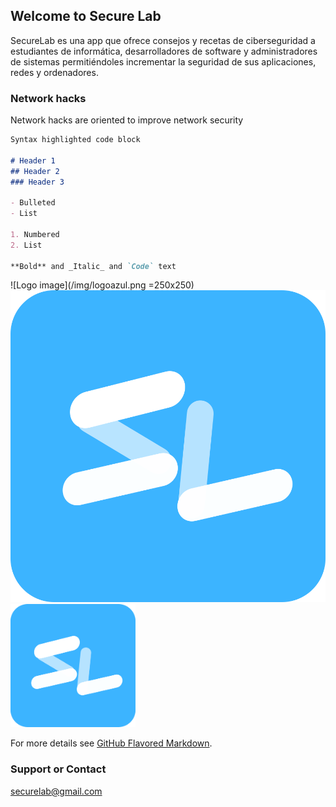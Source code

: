 ## Welcome to Secure Lab

SecureLab es una app que ofrece consejos y recetas de ciberseguridad a estudiantes de informática, desarrolladores de software y administradores de sistemas permitiéndoles incrementar la seguridad de sus aplicaciones, redes y ordenadores. 

### Network hacks

Network hacks are oriented to improve network security 

```markdown
Syntax highlighted code block

# Header 1
## Header 2
### Header 3

- Bulleted
- List

1. Numbered
2. List

**Bold** and _Italic_ and `Code` text
```

![Logo image](/img/logoazul.png =250x250)
![Logo image](/img/logoazul.png)
<img src="/img/logoazul.png" width="200">



For more details see [GitHub Flavored Markdown](https://guides.github.com/features/mastering-markdown/).


### Support or Contact

securelab@gmail.com
